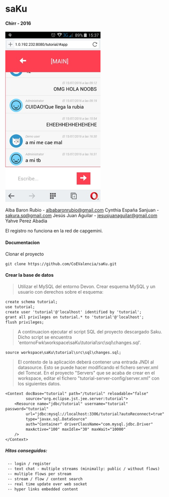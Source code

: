 # saKu

#### Chirr - 2016

![alt tag](https://github.com/CoEValencia/saKu/blob/master/tutorial/src/main/webapp/img/muestra.jpg)

Alba Baron Rubio - albabaronrubio@gmail.com
Cynthia España Sanjuan - sakura.sq@gmail.com
Jesús Juan Aguilar - jesusjuanaguilar@gmail.com
Yahve Perez Abadia

El registro no funciona en la red de capgemini.

#### Documentacion

Clonar el proyecto 
```
git clone https://github.com/CoEValencia/saKu.git
```

#### Crear la base de datos
> Utilizar el MySQL del entorno Devon. Crear esquema MySQL y un usuario con derechos sobre el esquema:

```
create schema tutorial;
use tutorial;
create user 'tutorial'@'localhost' identified by 'tutorial';
grant all privileges on tutorial.* to 'tutorial'@'localhost';
flush privileges;

```

> A continuacion ejecutar el script SQL del proyecto descargado Saku. Dicho script se encuentra 'entornoFwk\workspace\saKu\tutorial\src\sql\changes.sql'.

```
source workspace\saKu\tutorial\src\sql\changes.sql;
``` 

> El contexto de la aplicación deberá contener una entrada JNDI al datasource. Esto se puede hacer modificando el fichero server.xml del Tomcat. En el proyecto "Servers" que se acaba de crear en el workspace, editar el fichero "tutorial-server-config/server.xml" con los siguientes datos.

```
<Context docBase="tutorial" path="/tutorial" reloadable="false" 
         source="org.eclipse.jst.jee.server:tutorial">
    <Resource name="jdbc/tutorial" username="tutorial" password="tutorial"
         url="jdbc:mysql://localhost:3306/tutorial?autoReconnect=true"
         type="javax.sql.DataSource"
         auth="Container" driverClassName="com.mysql.jdbc.Driver"
         maxActive="100" maxIdle="30" maxWait="10000" 
    />
</Context>
```


##### Hitos conseguidos:
```
 -- login / register
 -- text chat - multiple streams (minimally: public / without flows)
 -- multiple flows per stream
 -- stream / flow / content search
 -- real time update over web socket
 -- hyper links embedded content
 ```


